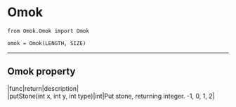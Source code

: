 # Omok   


    from Omok.Omok import Omok
    
    omok = Omok(LENGTH, SIZE)

---

## Omok property

|func|return|description|   
|putStone(int x, int y, int type)|int|Put stone, returning integer. -1, 0, 1, 2|
